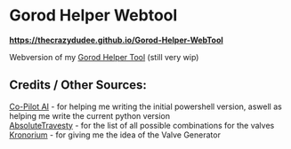 # Gorod Helper Webtool

__https://thecrazydudee.github.io/Gorod-Helper-WebTool__

Webversion of my [Gorod Helper Tool](https://github.com/TheCraZyDuDee/BO3-Gorod-Krovi-Helper) (still very wip)

## Credits / Other Sources:

[Co-Pilot AI](https://copilot.microsoft.com/) - for helping me writing the initial powershell version, aswell as helping me write the current python version<br>
[AbsoluteTravesty](https://www.reddit.com/r/CODZombies/comments/4sr7rv/all_possible_valve_combinationsgorod_krovi_ee_step/) - for the list of all possible combinations for the valves<br>
[Kronorium](https://www.kronorium.com/blackops3/gorodkrovi/) - for giving me the idea of the Valve Generator 
